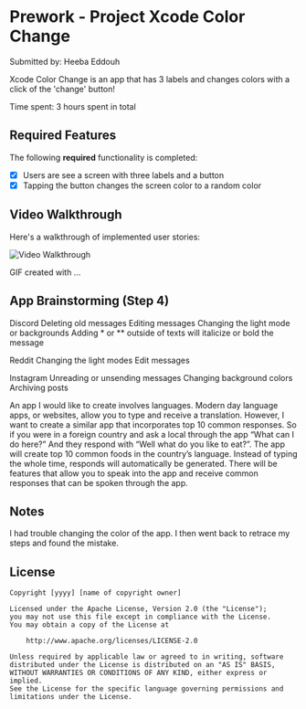 # Prework - Project Xcode Color Change

Submitted by: Heeba Eddouh

Xcode Color Change is an app that has 3 labels and changes colors with a click of the 'change' button!

Time spent: 3 hours spent in total

## Required Features

The following **required** functionality is completed:

- [x] Users are see a screen with three labels and a button
- [x] Tapping the button changes the screen color to a random color
 
## Video Walkthrough

Here's a walkthrough of implemented user stories:

<img src='http://i.imgur.com/link/to/your/gif/file.gif' title='Video Walkthrough' width='' alt='Video Walkthrough' />

<!-- Replace this with whatever GIF tool you used! -->
GIF created with ...  
<!-- Recommended tools:
[Kap](https://getkap.co/) for macOS
[ScreenToGif](https://www.screentogif.com/) for Windows
[peek](https://github.com/phw/peek) for Linux. -->

## App Brainstorming (Step 4)
Discord
    Deleting old messages
    Editing messages
    Changing the light mode or backgrounds
    Adding * or ** outside of texts will italicize or bold the message
    
Reddit
    Changing the light modes
    Edit messages
    
Instagram
    Unreading or unsending messages
    Changing background colors
    Archiving posts
    

An app I would like to create involves languages. Modern day language apps, or websites, allow you to type and receive a translation. However, I want to create a similar app that incorporates top 10 common responses. So if you were in a foreign country and ask a local through the app “What can I do here?” And they respond with “Well what do you like to eat?”. The app will create top 10 common foods in the country’s language. Instead of typing the whole time, responds will automatically be generated. There will be features that allow you to speak into the app and receive common responses that can be spoken through the app.
## Notes

I had trouble changing the color of the app. I then went back to retrace my steps and found the mistake. 

## License

    Copyright [yyyy] [name of copyright owner]

    Licensed under the Apache License, Version 2.0 (the "License");
    you may not use this file except in compliance with the License.
    You may obtain a copy of the License at

        http://www.apache.org/licenses/LICENSE-2.0

    Unless required by applicable law or agreed to in writing, software
    distributed under the License is distributed on an "AS IS" BASIS,
    WITHOUT WARRANTIES OR CONDITIONS OF ANY KIND, either express or implied.
    See the License for the specific language governing permissions and
    limitations under the License.

